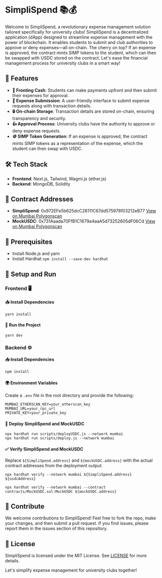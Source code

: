 # SimpliSpend 📚💰

Welcome to SimpliSpend, a revolutionary expense management solution tailored specifically for university clubs! SimpliSpend is a decentralized application (dApp) designed to streamline expense management with the power of blockchain. It enables students to submit and club authorities to approve or deny expenses—all on-chain. The cherry on top? If an expense is approved, the contract mints SIMP tokens to the student, which can then be swapped with USDC stored on the contract. Let's ease the financial management process for university clubs in a smart way!

## 🌟 Features

- **💸 Fronting Cash**: Students can make payments upfront and then submit their expenses for approval.
- **📝 Expense Submission**: A user-friendly interface to submit expense requests along with transaction details.
- **🔒 On-chain Storage**: Transaction details are stored on-chain, ensuring transparency and security.
- **👍 Approval Process**: University clubs have the authority to approve or deny expense requests.
- **🪙 SIMP Token Generation**: If an expense is approved, the contract mints SIMP tokens as a representation of the expense, which the student can then swap with USDC.

## 🛠️ Tech Stack

- **Frontend**: Next.js, Tailwind, Wagmi.js (ether.js)
- **Backend**: MongoDB, Solidity

## 📜 Contract Addresses

- **SimpliSpend**: 0x972EFe5b625dcC26111C67dd575978f03212eB77 [View on Mumbai Polygonscan](https://mumbai.polygonscan.com/address/0x972EFe5b625dcC26111C67dd575978f03212eB77)
- **MockUSDC**: 0x731Aaada70FfB1C1679a4aaA5d73252605dF06Cd [View on Mumbai Polygonscan](https://mumbai.polygonscan.com/token/0x731Aaada70FfB1C1679a4aaA5d73252605dF06Cd)

## 🧰 Prerequisites

- Install Node.js and yarn
- Install Hardhat `npm install --save-dev hardhat`

## 🚀 Setup and Run

### Frontend 🖥️

#### 📥 Install Dependencies

```
yarn install
```

#### 🏃 Run the Project

```
yarn dev
```

### Backend ⚙️

#### 📥 Install Dependencies

```
npm install
```

#### 🌍 Environment Variables

Create a `.env` file in the root directory and provide the following:

```
MUMBAI_ETHERSCAN_KEY=your_etherscan_key
MUMBAI_URL=your_rpc_url
PRIVATE_KEY=your_private_key
```

#### 🚀 Deploy SimpliSpend and MockUSDC

```
npx hardhat run scripts/deployUSDC.js --network mumbai
npx hardhat run scripts/deploy.js --network mumbai
```

#### ✅ Verify SimpliSpend and MockUSDC

Replace `${SimpliSpend.address}` and `${mockUSDC.address}` with the actual contract addresses from the deployment output.

```
npx hardhat verify --network mumbai ${SimpliSpend.address} ${usdcAddress}

npx hardhat verify --network mumbai --contract contracts/MockUSDC.sol:MockUSDC ${mockUSDC.address}
```

## 🙌 Contribute

We welcome contributions to SimpliSpend! Feel free to fork the repo, make your changes, and then submit a pull request. If you find issues, please report them in the issues section of this repository.

## 📝 License

SimpliSpend is licensed under the MIT License. See [LICENSE](LICENSE) for more details.

Let's simplify expense management for university clubs together!
